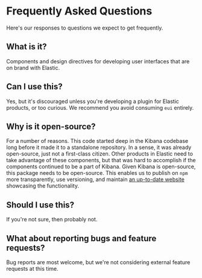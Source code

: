 # Frequently Asked Questions

Here's our responses to questions we expect to get frequently.

## What is it?

Components and design directives for developing user interfaces that are on brand with Elastic.

## Can I use this?

Yes, but it's discouraged unless you're developing a plugin for Elastic products, or too curious. We recommend you avoid consuming `eui` entirely.

## Why is it open-source?

For a number of reasons. This code started deep in the Kibana codebase long before it made it to a standalone repository. In a sense, it was already open-source, just not a first-class citizen. Other products in Elastic need to take advantage of these components, but that was hard to accomplish if the components continued to be a part of Kibana. Given Kibana is open-source, this package needs to be open-source. This enables us to publish on `npm` more transparently, use versioning, and maintain [an up-to-date website][docs] showcasing the functionality.

## Should I use this?

If you're not sure, then probably not.

## What about reporting bugs and feature requests?

Bug reports are most welcome, but we're not considering external feature requests at this time.

[docs]: https://eui.now.sh
